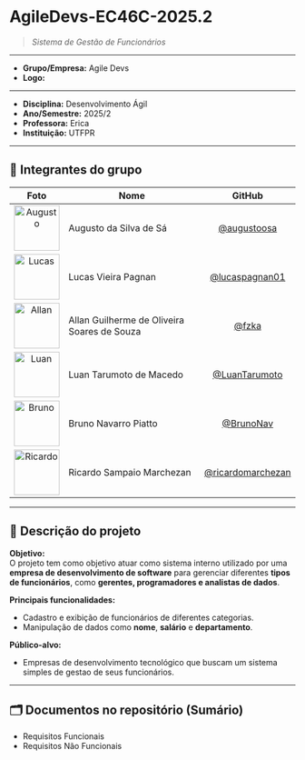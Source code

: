 # AgileDevs-EC46C-2025.2
> *Sistema de Gestão de Funcionários*

---

- **Grupo/Empresa:** Agile Devs  
- **Logo:**
  
---

- **Disciplina:** Desenvolvimento Ágil  
- **Ano/Semestre:** 2025/2  
- **Professora:** Erica  
- **Instituição:** UTFPR  

---

## 👥 Integrantes do grupo

| Foto | Nome | GitHub |
|:----:|------|:------:|
| <img src="https://github.com/augustoosa.png" alt="Augusto" width="80"/> | Augusto da Silva de Sá | [@augustoosa](https://github.com/augustoosa) |
| <img src="https://github.com/lucaspagnan01.png" alt="Lucas" width="80"/> | Lucas Vieira Pagnan | [@lucaspagnan01](https://github.com/lucaspagnan01) |
| <img src="https://github.com/fzka.png" alt="Allan" width="80"/> | Allan Guilherme de Oliveira Soares de Souza | [@fzka](https://github.com/fzka) |
| <img src="https://github.com/LuanTarumoto.png" alt="Luan" width="80"/> | Luan Tarumoto de Macedo | [@LuanTarumoto](https://github.com/LuanTarumoto) |
| <img src="https://github.com/BrunoNav.png" alt="Bruno" width="80"/> | Bruno Navarro Piatto | [@BrunoNav](https://github.com/BrunoNav) |
| <img src="https://github.com/ricardomarchezan.png" alt="Ricardo" width="80"/> | Ricardo Sampaio Marchezan | [@ricardomarchezan](https://github.com/ricardomarchezan) |

---

## 🧭 Descrição do projeto
**Objetivo:**  
O projeto tem como objetivo atuar como sistema interno utilizado por uma **empresa de desenvolvimento de software** para gerenciar diferentes **tipos de funcionários**, como **gerentes, programadores e analistas de dados**.

**Principais funcionalidades:**  
- Cadastro e exibição de funcionários de diferentes categorias.  
- Manipulação de dados como **nome**, **salário** e **departamento**.  

**Público-alvo:**  
- Empresas de desenvolvimento tecnológico que buscam um sistema simples de gestao de seus funcionários.

---

## 🗂️ Documentos no repositório (Sumário)
- Requisitos Funcionais
- Requisitos Não Funcionais

